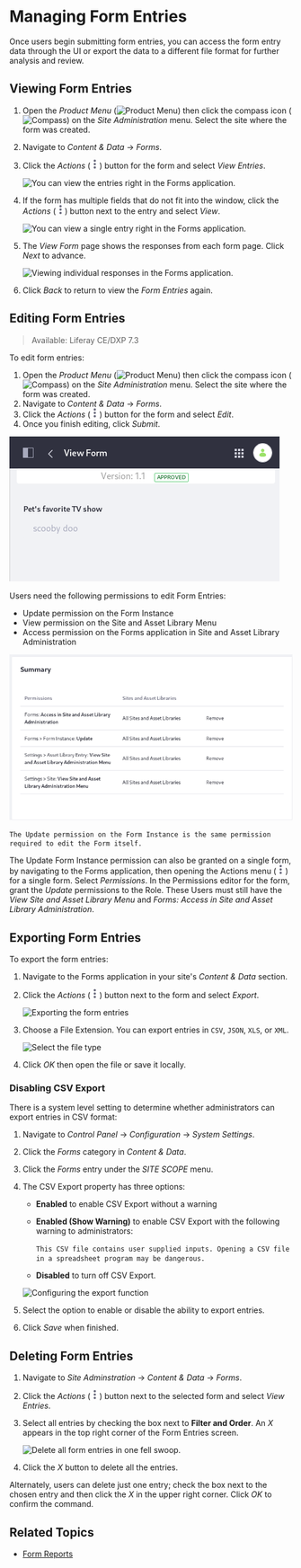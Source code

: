 # Managing Form Entries

Once users begin submitting form entries, you can access the form entry data through the UI or export the data to a different file format for further analysis and review.

## Viewing Form Entries

1. Open the _Product Menu_ (![Product Menu](../../../images/icon-product-menu.png)) then click the compass icon (![Compass](../../../images/icon-compass.png)) on the _Site Administration_ menu. Select the site where the form was created.
1. Navigate to _Content & Data_ &rarr; _Forms_.
1. Click the _Actions_ (![Actions](../../../images/icon-actions.png)) button for the form and select _View Entries_.

    ![You can view the entries right in the Forms application. ](./managing-form-entries/images/01.png)

1. If the form has multiple fields that do not fit into the window, click the *Actions* (![Actions](../../../images/icon-actions.png)) button next to the entry and select *View*.

    ![You can view a single entry right in the Forms application.](./managing-form-entries/images/02.png)

1. The _View Form_ page shows the responses from each form page. Click *Next* to advance.

    ![Viewing individual responses in the Forms application.](./managing-form-entries/images/03.png)

1. Click _Back_ to return to view the _Form Entries_ again.

## Editing Form Entries

> Available: Liferay CE/DXP 7.3

To edit form entries:

1. Open the _Product Menu_ (![Product Menu](../../../images/icon-product-menu.png)) then click the compass icon (![Compass](../../../images/icon-compass.png)) on the _Site Administration_ menu. Select the site where the form was created.
1. Navigate to _Content & Data_ &rarr; _Forms_.
1. Click the _Actions_ (![Actions](../../../images/icon-actions.png)) button for the form and select _Edit_.
1. Once you finish editing, click _Submit_.

![Updated Form Entries have an incrementally higher version.](./managing-form-entries/images/10.png)

Users need the following permissions to edit Form Entries: 

- Update permission on the Form Instance
- View permission on the Site and Asset Library Menu
- Access permission on the Forms application in Site and Asset Library Administration

![Users with permissions can edit form entries.](./managing-form-entries/images/09.png)

```{note}
The Update permission on the Form Instance is the same permission required to edit the Form itself.
```

The Update Form Instance permission can also be granted on a single form, by navigating to the Forms application, then opening the Actions menu (![Actions](../../../images/icon-actions.png)) for a single form. Select _Permissions_. In the Permissions editor for the form, grant the _Update_ permissions to the Role. These Users must still have the _View Site and Asset Library Menu_ and _Forms: Access in Site and Asset Library Administration_.

## Exporting Form Entries

To export the form entries:

1. Navigate to the Forms application in your site's _Content & Data_ section.
1. Click the *Actions* (![Actions](../../../images/icon-actions.png)) button next to the form and select *Export*.

    ![Exporting the form entries](./managing-form-entries/images/04.png)

1. Choose a File Extension. You can export entries in `CSV`, `JSON`, `XLS`, or `XML`.

    ![Select the file type](./managing-form-entries/images/05.png)

1. Click *OK* then open the file or save it locally.

### Disabling CSV Export

There is a system level setting to determine whether administrators can export entries in CSV format:

1. Navigate to _Control Panel_ &rarr; _Configuration_ &rarr; _System Settings_.
1. Click the _Forms_ category in _Content & Data_.
1. Click the _Forms_ entry under the _SITE SCOPE_ menu.
1. The CSV Export property has three options:

    * **Enabled** to enable CSV Export without a warning
    * **Enabled (Show Warning)** to enable CSV Export with the following warning to administrators:

        `This CSV file contains user supplied inputs. Opening a CSV file in a spreadsheet program may be dangerous.`

    * **Disabled** to turn off CSV Export.

   ![Configuring the export function](./managing-form-entries/images/06.png)

1. Select the option to enable or disable the ability to export entries.
1. Click _Save_ when finished.

## Deleting Form Entries

1. Navigate to _Site Adminstration_ &rarr; _Content & Data_ &rarr; _Forms_.
1. Click the _Actions_ (![Actions](../../../images/icon-actions.png)) button next to the selected form and select _View Entries_.
1. Select all entries by checking the box next to **Filter and Order**. An _X_ appears in the top right corner of the Form Entries screen.

    ![Delete all form entries in one fell swoop.](./managing-form-entries/images/07.png)

1. Click the _X_ button to delete all the entries.

Alternately, users can delete just one entry; check the box next to the chosen entry and then click the _X_ in the upper right corner. Click _OK_ to confirm the command.

## Related Topics

* [Form Reports](./form-reports.md)
